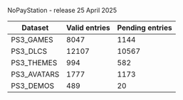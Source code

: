 NoPayStation - release 25 April 2025

|  Dataset  |Valid entries|Pending entries|
|-----------|-------------|---------------|
| PS3_GAMES |     8047    |      1144     |
|  PS3_DLCS |    12107    |     10567     |
| PS3_THEMES|     994     |      582      |
|PS3_AVATARS|     1777    |      1173     |
| PS3_DEMOS |     489     |       20      |